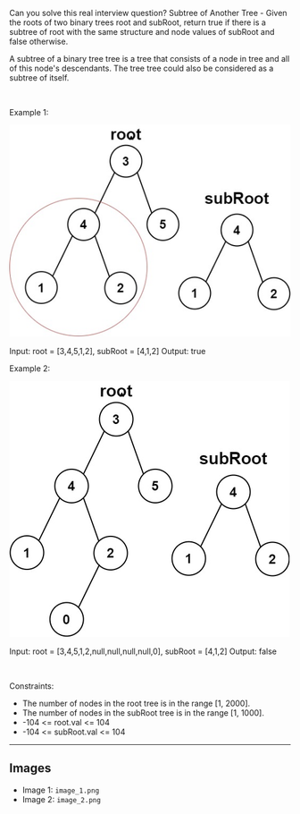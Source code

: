 Can you solve this real interview question? Subtree of Another Tree - Given the roots of two binary trees root and subRoot, return true if there is a subtree of root with the same structure and node values of subRoot and false otherwise.

A subtree of a binary tree tree is a tree that consists of a node in tree and all of this node's descendants. The tree tree could also be considered as a subtree of itself.

 

Example 1:

![Example 1](./image_1.png)


Input: root = [3,4,5,1,2], subRoot = [4,1,2]
Output: true


Example 2:

![Example 2](./image_2.png)


Input: root = [3,4,5,1,2,null,null,null,null,0], subRoot = [4,1,2]
Output: false


 

Constraints:

 * The number of nodes in the root tree is in the range [1, 2000].
 * The number of nodes in the subRoot tree is in the range [1, 1000].
 * -104 <= root.val <= 104
 * -104 <= subRoot.val <= 104

---

## Images

- Image 1: `image_1.png`
- Image 2: `image_2.png`
